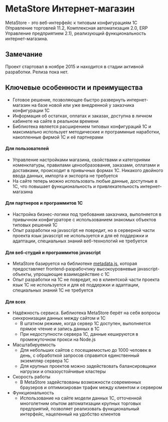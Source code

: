 # MetaStore Интернет-магазин
MetaStore - это веб-интерфейс к типовым конфигурациям 1С (Управление торговлей 11.2, Комплексная автоматизация 2.0, ERP Управление предприятием 2.1), реализующий функциональность интернет-магазина.

## Замечание
Проект стартовал в ноябре 2015 и находится в стадии активной разработки. Релиза пока нет.

## Ключевые особенности и преимущества
- Готовое решение, позволяющее быстро развернуть интернет-магазин на базе новой или уже внедренной у заказчика конфигурации 1С
- Информация об остатках, оплатах и заказах, доступна в личном кабинете на сайте в реальном времени
- Библиотека является расширением типовых конфигураций 1С и максимально использует методические и программные наработки, накопленные фирмой 1С и её партнерами

#### Для пользователей
- Управление настройками магазина, свойствами и категориями номенклатуры, правилами ценообразования, заказами, оплатами и доставками, происходит в привычных формах 1С. Никакого двойного ввода данных, импорта и экспорта не требуется
- На сайте теперь можно использовать любые данные, доступные в 1С, что повышает функциональность и привлекательность интернет-магазина

#### Для партнеров и программитов 1С
- Настройка бизнес-логики под требования заказчика, выполняется в привычном конфигураторе с использованием знакомых объектов типовых решений 1С
- Опыт разработки на javascript не повредит, но в серверной части проекта язык javascript не используется и для её поддержки и адаптации, специальных знаний веб-технологий не требуется

#### Для веб-студий и программитов javascript
- MetaStore базируется на библиотеке [metadata.js](https://github.com/oknosoft/metadata.js), которая предоставляет frontend-разрабочтику высокоуровневые javascript-объекты, упрощающие взаимодействие с 1С
- Опыт разработки на 1С не повредит, но в клиентской части проекта язык 1С не используется и для её поддержки и адаптации, специальных знаний 1С не требуется

#### Для всех
- Надёжность сервиса. Библиотека MetaStore берёт на себя вопросы синхронизации данных между сайтом и 1С
	+ В штатном режиме, когда сервер 1С доступен, выполняется прямое чтение и запись данных в 1С
	+ При недоступности сервера 1С, данные кешируются в промежуточном прокси на Node.js
- Масштабируемость
	+ Для небольших сайтов с посещаемостью до 1000 человек в день, с обработкой запросов справится единственный экземпляр сервера 1С
	+ Для крупных проектов можно задействовать балансировщики нагрузки и отказоустойчивые кластеры
- Скорость работы
	+ В MetaStore задействованы возможности современных браузеров и оптимизирован трафик между клиентом и сервером
- Функциональность
	+ Использование на сайте модели данных 1С, отточенной многолетним опытом автоматизации крупных торговых предприятий, позволяет реализовать функциональный интерфейс, нацеленный на удобство клиентов
